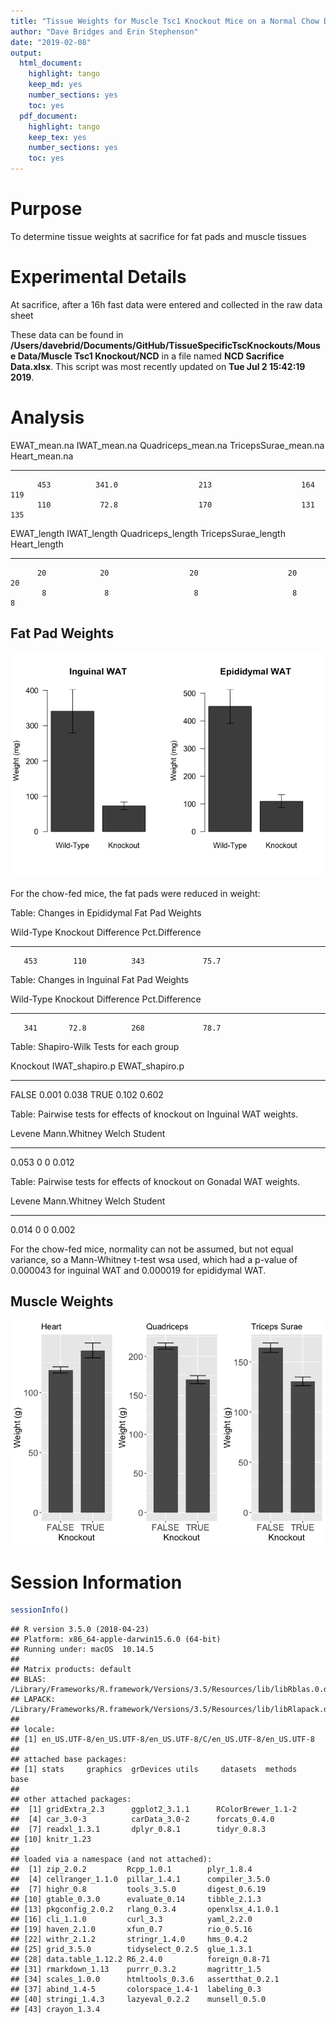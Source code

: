 ```yaml
---
title: "Tissue Weights for Muscle Tsc1 Knockout Mice on a Normal Chow Diet"
author: "Dave Bridges and Erin Stephenson"
date: "2019-02-08"
output:
  html_document:
    highlight: tango
    keep_md: yes
    number_sections: yes
    toc: yes
  pdf_document:
    highlight: tango
    keep_tex: yes
    number_sections: yes
    toc: yes
---
```




# Purpose

To determine tissue weights at sacrifice for fat pads and muscle tissues

# Experimental Details

At sacrifice, after a 16h fast data were entered and collected in the raw data sheet




These data can be found in **/Users/davebrid/Documents/GitHub/TissueSpecificTscKnockouts/Mouse Data/Muscle Tsc1 Knockout/NCD** in a file named **NCD Sacrifice Data.xlsx**.  This script was most recently updated on **Tue Jul  2 15:42:19 2019**.

# Analysis


 EWAT_mean.na   IWAT_mean.na   Quadriceps_mean.na   TricepsSurae_mean.na   Heart_mean.na
-------------  -------------  -------------------  ---------------------  --------------
          453          341.0                  213                    164             119
          110           72.8                  170                    131             135



 EWAT_length   IWAT_length   Quadriceps_length   TricepsSurae_length   Heart_length
------------  ------------  ------------------  --------------------  -------------
          20            20                  20                    20             20
           8             8                   8                     8              8

## Fat Pad Weights

![Weights of Fat Pads at Sacrifice](figures/wat-weights-1.png)

For the chow-fed mice, the fat pads were reduced in weight:


Table: Changes in Epididymal Fat Pad Weights

 Wild-Type   Knockout   Difference   Pct.Difference
----------  ---------  -----------  ---------------
       453        110          343             75.7



Table: Changes in Inguinal Fat Pad Weights

 Wild-Type   Knockout   Difference   Pct.Difference
----------  ---------  -----------  ---------------
       341       72.8          268             78.7


Table: Shapiro-Wilk Tests for each group

Knockout    IWAT_shapiro.p   EWAT_shapiro.p
---------  ---------------  ---------------
FALSE                0.001            0.038
TRUE                 0.102            0.602



Table: Pairwise tests for effects of knockout on Inguinal WAT weights.

 Levene   Mann.Whitney   Welch   Student
-------  -------------  ------  --------
  0.053              0       0     0.012



Table: Pairwise tests for effects of knockout on Gonadal WAT weights.

 Levene   Mann.Whitney   Welch   Student
-------  -------------  ------  --------
  0.014              0       0     0.002

For the chow-fed mice, normality can not be assumed, but not equal variance, so a Mann-Whitney t-test wsa used, which had a p-value of 0.000043 for inguinal WAT and 0.000019 for epididymal WAT.

## Muscle Weights

![Weights of Muscle Depots at Sacrifice](figures/muscle-weights-1.png)

# Session Information


```r
sessionInfo()
```

```
## R version 3.5.0 (2018-04-23)
## Platform: x86_64-apple-darwin15.6.0 (64-bit)
## Running under: macOS  10.14.5
## 
## Matrix products: default
## BLAS: /Library/Frameworks/R.framework/Versions/3.5/Resources/lib/libRblas.0.dylib
## LAPACK: /Library/Frameworks/R.framework/Versions/3.5/Resources/lib/libRlapack.dylib
## 
## locale:
## [1] en_US.UTF-8/en_US.UTF-8/en_US.UTF-8/C/en_US.UTF-8/en_US.UTF-8
## 
## attached base packages:
## [1] stats     graphics  grDevices utils     datasets  methods   base     
## 
## other attached packages:
##  [1] gridExtra_2.3      ggplot2_3.1.1      RColorBrewer_1.1-2
##  [4] car_3.0-3          carData_3.0-2      forcats_0.4.0     
##  [7] readxl_1.3.1       dplyr_0.8.1        tidyr_0.8.3       
## [10] knitr_1.23        
## 
## loaded via a namespace (and not attached):
##  [1] zip_2.0.2         Rcpp_1.0.1        plyr_1.8.4       
##  [4] cellranger_1.1.0  pillar_1.4.1      compiler_3.5.0   
##  [7] highr_0.8         tools_3.5.0       digest_0.6.19    
## [10] gtable_0.3.0      evaluate_0.14     tibble_2.1.3     
## [13] pkgconfig_2.0.2   rlang_0.3.4       openxlsx_4.1.0.1 
## [16] cli_1.1.0         curl_3.3          yaml_2.2.0       
## [19] haven_2.1.0       xfun_0.7          rio_0.5.16       
## [22] withr_2.1.2       stringr_1.4.0     hms_0.4.2        
## [25] grid_3.5.0        tidyselect_0.2.5  glue_1.3.1       
## [28] data.table_1.12.2 R6_2.4.0          foreign_0.8-71   
## [31] rmarkdown_1.13    purrr_0.3.2       magrittr_1.5     
## [34] scales_1.0.0      htmltools_0.3.6   assertthat_0.2.1 
## [37] abind_1.4-5       colorspace_1.4-1  labeling_0.3     
## [40] stringi_1.4.3     lazyeval_0.2.2    munsell_0.5.0    
## [43] crayon_1.3.4
```
